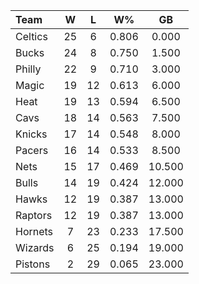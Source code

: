 | Team                             |  W  |  L  |  W%   |   GB   |
|:---------------------------------|:---:|:---:|:-----:|:------:|
| [](/r/bostonceltics) Celtics     | 25  |  6  | 0.806 | 0.000  |
| [](/r/mkebucks) Bucks            | 24  |  8  | 0.750 | 1.500  |
| [](/r/sixers) Philly             | 22  |  9  | 0.710 | 3.000  |
| [](/r/orlandomagic) Magic        | 19  | 12  | 0.613 | 6.000  |
| [](/r/heat) Heat                 | 19  | 13  | 0.594 | 6.500  |
| [](/r/clevelandcavs) Cavs        | 18  | 14  | 0.563 | 7.500  |
| [](/r/nyknicks) Knicks           | 17  | 14  | 0.548 | 8.000  |
| [](/r/pacers) Pacers             | 16  | 14  | 0.533 | 8.500  |
| [](/r/gonets) Nets               | 15  | 17  | 0.469 | 10.500 |
| [](/r/chicagobulls) Bulls        | 14  | 19  | 0.424 | 12.000 |
| [](/r/atlantahawks) Hawks        | 12  | 19  | 0.387 | 13.000 |
| [](/r/torontoraptors) Raptors    | 12  | 19  | 0.387 | 13.000 |
| [](/r/charlottehornets) Hornets  |  7  | 23  | 0.233 | 17.500 |
| [](/r/washingtonwizards) Wizards |  6  | 25  | 0.194 | 19.000 |
| [](/r/detroitpistons) Pistons    |  2  | 29  | 0.065 | 23.000 |